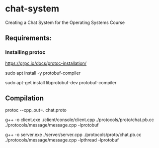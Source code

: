 # chat-system
Creating a Chat System for the Operating Systems Course

## Requirements:

### Installing protoc
https://grpc.io/docs/protoc-installation/

sudo apt install -y protobuf-compiler

sudo apt-get install libprotobuf-dev protobuf-compiler

## Compilation

protoc --cpp_out=. chat.proto 

g++ -o client.exe ./client/console/client.cpp ./protocols/proto/chat.pb.cc ./protocols/message/message.cpp -lprotobuf

g++ -o server.exe ./server/server.cpp ./protocols/proto/chat.pb.cc ./protocols/message/message.cpp -lpthread -lprotobuf